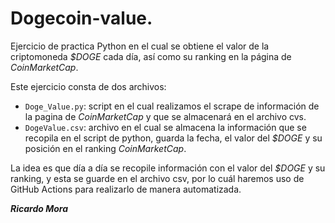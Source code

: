 # Dogecoin-value.
Ejercicio de practica Python en el cual se obtiene el valor de la criptomoneda _$DOGE_ cada día, así como su ranking en la página de _CoinMarketCap_.

Este ejercicio consta de dos archivos:
* `Doge_Value.py`: script en el cual realizamos el scrape de información de la pagina de _CoinMarketCap_ y que se almacenará en el archivo cvs.
* `DogeValue.csv`: archivo en el cual se almacena la información que se recopila en el script de python, guarda la fecha, el valor del _$DOGE_ y su posición en el ranking _CoinMarketCap_.

La idea es que día a día se recopile información con el valor del _$DOGE_ y su ranking, y esta se guarde en el archivo csv, por lo cuál haremos uso de GitHub Actions para realizarlo de manera automatizada.

***Ricardo Mora***
